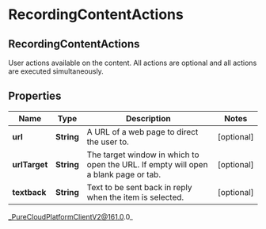 # RecordingContentActions

## RecordingContentActions
User actions available on the content. All actions are optional and all actions are executed simultaneously.

## Properties

|Name | Type | Description | Notes|
|------------ | ------------- | ------------- | -------------|
| **url** | **String** | A URL of a web page to direct the user to. | [optional] |
| **urlTarget** | **String** | The target window in which to open the URL. If empty will open a blank page or tab. | [optional] |
| **textback** | **String** | Text to be sent back in reply when the item is selected. | [optional] |



_PureCloudPlatformClientV2@161.0.0_
